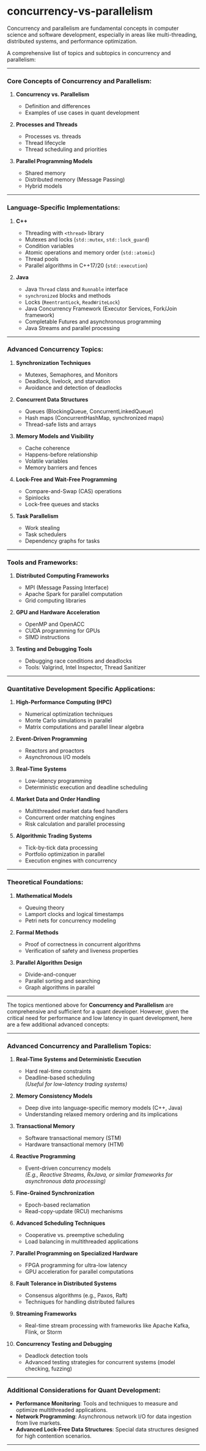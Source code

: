 # concurrency-vs-parallelism
Concurrency and parallelism are fundamental concepts in computer science and software development, especially in areas like multi-threading, distributed systems, and performance optimization.

A comprehensive list of topics and subtopics in concurrency and parallelism:

---

### Core Concepts of Concurrency and Parallelism:
1. **Concurrency vs. Parallelism**
   - Definition and differences
   - Examples of use cases in quant development

2. **Processes and Threads**
   - Processes vs. threads
   - Thread lifecycle
   - Thread scheduling and priorities

3. **Parallel Programming Models**
   - Shared memory
   - Distributed memory (Message Passing)
   - Hybrid models

---

### Language-Specific Implementations:
1. **C++**
   - Threading with `<thread>` library
   - Mutexes and locks (`std::mutex`, `std::lock_guard`)
   - Condition variables
   - Atomic operations and memory order (`std::atomic`)
   - Thread pools
   - Parallel algorithms in C++17/20 (`std::execution`)

2. **Java**
   - Java `Thread` class and `Runnable` interface
   - `synchronized` blocks and methods
   - Locks (`ReentrantLock`, `ReadWriteLock`)
   - Java Concurrency Framework (Executor Services, Fork/Join framework)
   - Completable Futures and asynchronous programming
   - Java Streams and parallel processing

---

### Advanced Concurrency Topics:
1. **Synchronization Techniques**
   - Mutexes, Semaphores, and Monitors
   - Deadlock, livelock, and starvation
   - Avoidance and detection of deadlocks

2. **Concurrent Data Structures**
   - Queues (BlockingQueue, ConcurrentLinkedQueue)
   - Hash maps (ConcurrentHashMap, synchronized maps)
   - Thread-safe lists and arrays

3. **Memory Models and Visibility**
   - Cache coherence
   - Happens-before relationship
   - Volatile variables
   - Memory barriers and fences

4. **Lock-Free and Wait-Free Programming**
   - Compare-and-Swap (CAS) operations
   - Spinlocks
   - Lock-free queues and stacks

5. **Task Parallelism**
   - Work stealing
   - Task schedulers
   - Dependency graphs for tasks

---

### Tools and Frameworks:
1. **Distributed Computing Frameworks**
   - MPI (Message Passing Interface)
   - Apache Spark for parallel computation
   - Grid computing libraries

2. **GPU and Hardware Acceleration**
   - OpenMP and OpenACC
   - CUDA programming for GPUs
   - SIMD instructions

3. **Testing and Debugging Tools**
   - Debugging race conditions and deadlocks
   - Tools: Valgrind, Intel Inspector, Thread Sanitizer

---

### Quantitative Development Specific Applications:
1. **High-Performance Computing (HPC)**
   - Numerical optimization techniques
   - Monte Carlo simulations in parallel
   - Matrix computations and parallel linear algebra

2. **Event-Driven Programming**
   - Reactors and proactors
   - Asynchronous I/O models

3. **Real-Time Systems**
   - Low-latency programming
   - Deterministic execution and deadline scheduling

4. **Market Data and Order Handling**
   - Multithreaded market data feed handlers
   - Concurrent order matching engines
   - Risk calculation and parallel processing

5. **Algorithmic Trading Systems**
   - Tick-by-tick data processing
   - Portfolio optimization in parallel
   - Execution engines with concurrency

---

### Theoretical Foundations:
1. **Mathematical Models**
   - Queuing theory
   - Lamport clocks and logical timestamps
   - Petri nets for concurrency modeling

2. **Formal Methods**
   - Proof of correctness in concurrent algorithms
   - Verification of safety and liveness properties

3. **Parallel Algorithm Design**
   - Divide-and-conquer
   - Parallel sorting and searching
   - Graph algorithms in parallel

---

The topics mentioned above for **Concurrency and Parallelism** are comprehensive and sufficient for a quant developer. However, given the critical need for performance and low latency in quant development, here are a few additional advanced concepts:  

---

### Advanced Concurrency and Parallelism Topics:
1. **Real-Time Systems and Deterministic Execution**
   - Hard real-time constraints
   - Deadline-based scheduling  
   *(Useful for low-latency trading systems)*  

2. **Memory Consistency Models**
   - Deep dive into language-specific memory models (C++, Java)
   - Understanding relaxed memory ordering and its implications  

3. **Transactional Memory**
   - Software transactional memory (STM)
   - Hardware transactional memory (HTM)  

4. **Reactive Programming**
   - Event-driven concurrency models  
   *(E.g., Reactive Streams, RxJava, or similar frameworks for asynchronous data processing)*  

5. **Fine-Grained Synchronization**
   - Epoch-based reclamation
   - Read-copy-update (RCU) mechanisms  

6. **Advanced Scheduling Techniques**
   - Cooperative vs. preemptive scheduling
   - Load balancing in multithreaded applications  

7. **Parallel Programming on Specialized Hardware**
   - FPGA programming for ultra-low latency
   - GPU acceleration for parallel computations  

8. **Fault Tolerance in Distributed Systems**
   - Consensus algorithms (e.g., Paxos, Raft)
   - Techniques for handling distributed failures  

9. **Streaming Frameworks**
   - Real-time stream processing with frameworks like Apache Kafka, Flink, or Storm  

10. **Concurrency Testing and Debugging**
    - Deadlock detection tools
    - Advanced testing strategies for concurrent systems (model checking, fuzzing)  

---

### Additional Considerations for Quant Development:
- **Performance Monitoring**: Tools and techniques to measure and optimize multithreaded applications.  
- **Network Programming**: Asynchronous network I/O for data ingestion from live markets.  
- **Advanced Lock-Free Data Structures**: Special data structures designed for high contention scenarios.  

---

